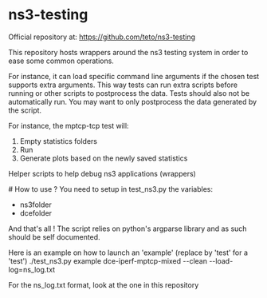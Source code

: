 # ns3-testing

Official repository at:
https://github.com/teto/ns3-testing

This repository hosts wrappers around the ns3 testing system in order to ease some common operations.

For instance, it can load specific command line arguments if the chosen test supports extra arguments.
This way tests can run extra scripts before running or other scripts to postprocess the data.
Tests should also not be automatically run. You may want to only postprocess the data generated by the script.

For instance, the mptcp-tcp test will:
1. Empty statistics folders
2. Run
3. Generate plots based on the newly saved statistics

Helper scripts to help debug ns3 applications (wrappers)


# How to use ?
You need to setup in test_ns3.py the variables:
- ns3folder
- dcefolder

And that's all !
The script relies on python's argparse library and as such should be self documented.

Here is an example on how to launch an 'example' (replace by 'test' for a 'test')
./test_ns3.py example dce-iperf-mptcp-mixed --clean --load-log=ns_log.txt

For the ns_log.txt format, look at the one in this repository
